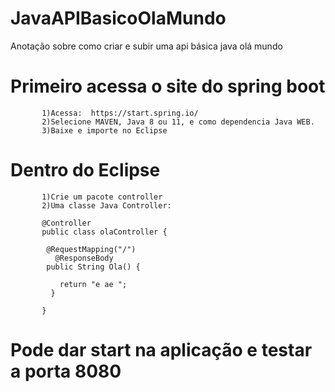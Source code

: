 # JavaAPIBasicoOlaMundo
Anotação sobre como criar e subir uma api básica java olá mundo

# Primeiro acessa o site do spring boot
           1)Acessa:  https://start.spring.io/
           2)Selecione MAVEN, Java 8 ou 11, e como dependencia Java WEB.
           3)Baixe e importe no Eclipse
           
# Dentro do Eclipse
           1)Crie um pacote controller
           2)Uma classe Java Controller:
           
           @Controller
           public class olaController {
	
           	@RequestMapping("/")
	          @ResponseBody 
           	public String Ola() {
		
		       return "e ae ";
	         }

           }
# Pode dar start na aplicação e testar a porta 8080
         
